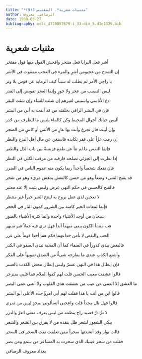 ```yaml
---
title: "*مثنيات شعرية*. المقتبس 3(9)"
author: الرصافي, معروف
date: 1908-09-27
bibliography: oclc_4770057679-i_33-div_5.d1e1329.bib
---
```




#  مثنيات شعرية 


 أشر فعل البرايا فعل منتحر   وافحش القول منها قول مفتخر  

 إن التمدح من عجبومن أشرٍ   والمرء في العجب ممقوت في الأشر  

 يا راجي الأمر لم يطلب له سبباً   كيف الرماية عن قوس بلا وتر  

 ليس التسبب من عجز ولا خورٍ   وإنما العجز تفويض إلى القدر  

 دع الأناسي واسنبني لغيرهم   إن شئت للشاء وإن شئت للبقر  

 فإن في البشر الراقي بخلقته   من قد أنفت به أني من البشر  

 ألبس حياتك أحوال المحيط وكن   كالماء يلبس ما للظرف من جُدر  

 وإن أبيت فال تجزع وأنت بها   عارٍ من الأنس أو كاسٍ من الضجر  

 إن رمت عزّاً على فقر تكابده   فاستغن عن مال أهل البذخ والبطر  

 فإنما النفس ما لم تنأ عن طمع   فريسةٌ بين ناب الذل والظفر  

 إذا نظرت إلى الجزئي تصلحه   فارقبه من مرقب الكلي في النظر  

 فإن نفعك شخصاً واحداً ربما   يكون منه عموم الناس في الضرر  

 قد يقبح الشيء وضعاً وهو من حسن   كالنعش يدهش مريء وهو من شجر  

 فالقبح كالحسن في حكم النهى عرض   وليس يثبت إلا عند معتبر  

 لا تعجبن لذي عقل يروح به   لينتج الشر خبراً غير منتظر  

 فإنما لمعات الخير كامنة   بين الشرور كمون النار في الحجر  

 سبحان من أوجد الأشياء واحدة   وإنما كثرة الأشياء بالصور  

 هب منشأ الكون يبقى مبهماً أبداً   فهل ترى فيه عقلاً غير منبهر  
 
 الحب والبغض لا تأمن خداعهما   فكم هما أخذا قوماً على غرر  

 فالبغض يبدي كدوراً في الصفاء كما   أن المحبة تبدي الصفو في الكدر  

 وأشنع الكذب عندي ما يمازحه   شيءٌٌ من الصدق تمويهاً على الفكر  

 فإن إبطال هذا في النهى عسرٌ   وليس إبطال محض الكذب بالعسر  

 قالوا عشقت معيب الحسن قلت لهم   كفوا الملام فما قلبي بمنزجر  

 ما العشق إلا العمى عن عيب من عشقت   هذي القلوب ولا أعني عمى البصر  

 قالوا ابن من أنت يا هذا فقلت لهم   أبي امرؤٌ جده الأعلى أبو البشر  
 
 قالوا فهل نال مجداً قلت واعجبي   أتسألوني بمجدٍ ليس من ثمري  

 لا درَّ درّ قصيد راح ينظمه   من ليس يعرف معنى الدرّ والدرر  

 يبكي الشعور لشعر ظل ينقده   من لا يفرق بين الشعر والشعر  

 قالت نوار وقد أنشدتها سحراً   ممن تعلمت نفث السحر في السحر  

 فقلت من سحر عينيك الذي سحرت   به المشاعر من سمع ومن بصر  

 بغداد  معروف  الرصافي 
